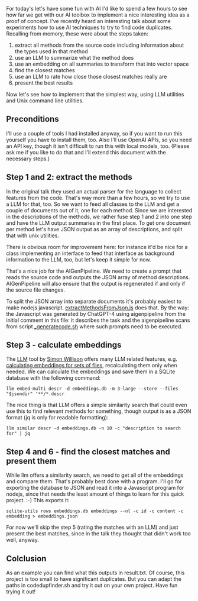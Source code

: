 For today's let's have some fun with AI I'd like to spend a few hours to see how far we get with our AI toolbox
to implement a nice interesting idea as a proof of concept. I've recently heard an interesting talk about some
experiments how to use AI techniques to try to find code duplicates. Recalling from memory, these were about the
steps taken:

1. extract all methods from the source code including information about the types used in that method
2. use an LLM to summarize what the method does
3. use an embedding on all summaries to transform that into vector space
4. find the closest matches
5. use an LLM to rate how close those closest matches really are
6. present the best results

Now let's see how to implement that the simplest way, using LLM utilities and Unix command line utilities.

## Preconditions

I'll use a couple of tools I had installed anyway, so if you want to run this yourself you have to install them, too.
Also I'll use OpenAI APIs, so you need an API key, though it isn't difficult to run this with local models, too. 
(Please ask me if you like to do that and I'll extend this document with the necessary steps.)

## Step 1 and 2: extract the methods

In the original talk they used an actual parser for the language to collect features from the code. That's way more 
than a few hours, so we try to use a LLM for that, too. So we want to feed all classes to the LLM and get a couple 
of documents out of it, one for each method. Since we are interested in the descriptions of the methods, we rather 
fuse step 1 and 2 into one step and have the LLM output summaries in the first place. To get one document per method 
let's have JSON output as an array of descriptions, and split that with unix utilities.

There is obvious room for improvement here: for instance it'd be nice for a class implementing an interface to feed 
that interface as background information to the LLM, too, but let's keep it simple for now.

That's a nice job for the AIGenPipeline. We need to create a prompt that reads the source code and outputs the JSON
array of method descriptions. AIGenPipeline will also ensure that the output is regenerated if and only if the 
source file changes.

To split the JSON array into separate documents it's probably easiest to make nodejs javascript.
[extractMethodsFromJson.js](extractMethodsFromJson.js) does that. By the way: the Javascript was generated by
ChatGPT-4 using aigenpipeline from the initial comment in this file: it describes the task and the aigenpipeline
scans from script [_generatecode.sh](_generatecode.sh) where such prompts need to be executed.

## Step 3 - calculate embeddings

The [LLM](https://github.com/simonw/llm) tool by [Simon Willison](https://simonwillison.net/) offers many LLM 
related features, e.g. 
[calculating embeddings for sets of files](https://til.stoerr.net/LLM/llm-embeddings-swillison.html),
recalculating them only when needed. We can calculate the embeddings and save them in a SQLite database with the 
following command:

    llm embed-multi descr -d embeddings.db -m 3-large --store --files "$jsondir" '**/*.descr

The nice thing is that LLM offers a simple similarity search that could even use this to find relevant methods for 
something, though output is as a JSON format (jq is only for readable formatting):

    llm similar descr -d embeddings.db -n 10 -c "description to search for" | jq

## Step 4 and 6 - find the closest matches and present them

While llm offers a similarity search, we need to get all of the embeddings and compare them. That's probably best 
done with a program. I'll go for exporting the database to JSON and read it into a Javascript program for nodejs, 
since that needs the least amount of things to learn for this quick project. :-) This exports it:

    sqlite-utils rows embeddings.db embeddings --nl -c id -c content -c embedding > embeddings.json

For now we'll skip the step 5 (rating the matches with an LLM) and just present the best matches, since in the talk
they thought that didn't work too well, anyway.

## Colclusion

As an example you can find what this outputs in result.txt. Of course, this project is too small to have significant
duplicates. But you can adapt the paths in codedupfinder.sh and try it out on your own project. Have fun trying it out!
